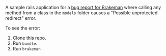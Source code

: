 A sample rails application for a [bug report for Brakeman](https://github.com/presidentbeef/brakeman/issues/393) where
calling any method from a class in the `models` folder causes a "Possible unprotected redirect" error.

To see the error:

1. Clone this repo.
2. Run `bundle`.
3. Run `brakeman`

